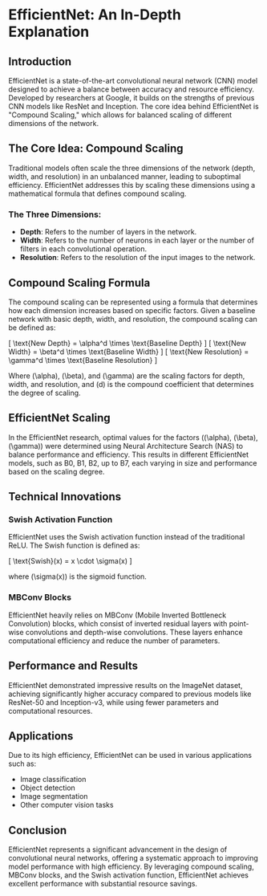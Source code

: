

# EfficientNet: An In-Depth Explanation

## Introduction

EfficientNet is a state-of-the-art convolutional neural network (CNN) model designed to achieve a balance between accuracy and resource efficiency. Developed by researchers at Google, it builds on the strengths of previous CNN models like ResNet and Inception. The core idea behind EfficientNet is "Compound Scaling," which allows for balanced scaling of different dimensions of the network.

## The Core Idea: Compound Scaling

Traditional models often scale the three dimensions of the network (depth, width, and resolution) in an unbalanced manner, leading to suboptimal efficiency. EfficientNet addresses this by scaling these dimensions using a mathematical formula that defines compound scaling.

### The Three Dimensions:

- **Depth**: Refers to the number of layers in the network.
- **Width**: Refers to the number of neurons in each layer or the number of filters in each convolutional operation.
- **Resolution**: Refers to the resolution of the input images to the network.

## Compound Scaling Formula

The compound scaling can be represented using a formula that determines how each dimension increases based on specific factors. Given a baseline network with basic depth, width, and resolution, the compound scaling can be defined as:

\[ \text{New Depth} = \alpha^d \times \text{Baseline Depth} \]
\[ \text{New Width} = \beta^d \times \text{Baseline Width} \]
\[ \text{New Resolution} = \gamma^d \times \text{Baseline Resolution} \]

Where \(\alpha\), \(\beta\), and \(\gamma\) are the scaling factors for depth, width, and resolution, and \(d\) is the compound coefficient that determines the degree of scaling.

## EfficientNet Scaling

In the EfficientNet research, optimal values for the factors (\(\alpha\), \(\beta\), \(\gamma\)) were determined using Neural Architecture Search (NAS) to balance performance and efficiency. This results in different EfficientNet models, such as B0, B1, B2, up to B7, each varying in size and performance based on the scaling degree.

## Technical Innovations

### Swish Activation Function
EfficientNet uses the Swish activation function instead of the traditional ReLU. The Swish function is defined as:

\[ \text{Swish}(x) = x \cdot \sigma(x) \]

where \(\sigma(x)\) is the sigmoid function.

### MBConv Blocks
EfficientNet heavily relies on MBConv (Mobile Inverted Bottleneck Convolution) blocks, which consist of inverted residual layers with point-wise convolutions and depth-wise convolutions. These layers enhance computational efficiency and reduce the number of parameters.

## Performance and Results

EfficientNet demonstrated impressive results on the ImageNet dataset, achieving significantly higher accuracy compared to previous models like ResNet-50 and Inception-v3, while using fewer parameters and computational resources.

## Applications

Due to its high efficiency, EfficientNet can be used in various applications such as:

- Image classification
- Object detection
- Image segmentation
- Other computer vision tasks

## Conclusion

EfficientNet represents a significant advancement in the design of convolutional neural networks, offering a systematic approach to improving model performance with high efficiency. By leveraging compound scaling, MBConv blocks, and the Swish activation function, EfficientNet achieves excellent performance with substantial resource savings.


